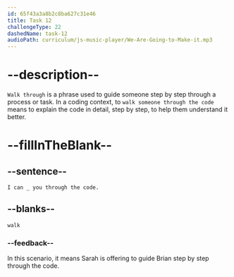 ```yaml
---
id: 65f43a3a8b2c8ba627c31e46
title: Task 12
challengeType: 22
dashedName: task-12
audioPath: curriculum/js-music-player/We-Are-Going-to-Make-it.mp3
---
```


<!--
AUDIO REFERENCE: 
Sarah: I can _ you through the code.
-->

# --description--

`Walk through` is a phrase used to guide someone step by step through a process or task. In a coding context, to `walk someone through the code` means to explain the code in detail, step by step, to help them understand it better.

# --fillInTheBlank--

## --sentence--

`I can _ you through the code.`

## --blanks--

`walk`

### --feedback--

In this scenario, it means Sarah is offering to guide Brian step by step through the code.
